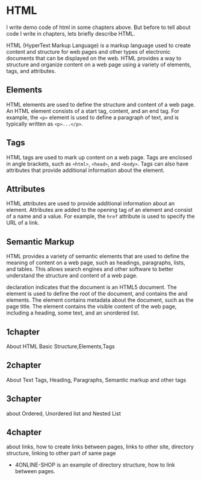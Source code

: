 # HTML
I write demo code of html in some chapters above. But before to tell about code I write in chapters, lets briefly describe HTML.

HTML (HyperText Markup Language) is a markup language used to create content and structure for web pages and other types of electronic documents that can be displayed on the web. HTML provides a way to structure and organize content on a web page using a variety of elements, tags, and attributes.

## Elements
HTML elements are used to define the structure and content of a web page. An HTML element consists of a start tag, content, and an end tag. For example, the `<p>` element is used to define a paragraph of text, and is typically written as `<p>...</p>`.

## Tags
HTML tags are used to mark up content on a web page. Tags are enclosed in angle brackets, such as `<html>`, `<head>`, and `<body>`. Tags can also have attributes that provide additional information about the element.

## Attributes
HTML attributes are used to provide additional information about an element. Attributes are added to the opening tag of an element and consist of a name and a value. For example, the `href` attribute is used to specify the URL of a link.

## Semantic Markup
HTML provides a variety of semantic elements that are used to define the meaning of content on a web page, such as headings, paragraphs, lists, and tables. This allows search engines and other software to better understand the structure and content of a web page.

<!DOCTYPE html> declaration indicates that the document is an HTML5 document. The <html> element is used to define the root of the document, and contains the <head> and <body> elements. The <head> element contains metadata about the document, such as the page title. The <body> element contains the visible content of the web page, including a heading, some text, and an unordered list.

## 1chapter
About HTML Basic Structure,Elements,Tags

## 2chapter
About Text Tags, Heading, Paragraphs, Semantic markup and other tags

## 3chapter
about Ordered, Unordered list and Nested List

## 4chapter
about links, how to create links between pages, links to other site, directory structure, linking to other part of same page
- 4ONLINE-SHOP is an example of directory structure, how to link between pages.
